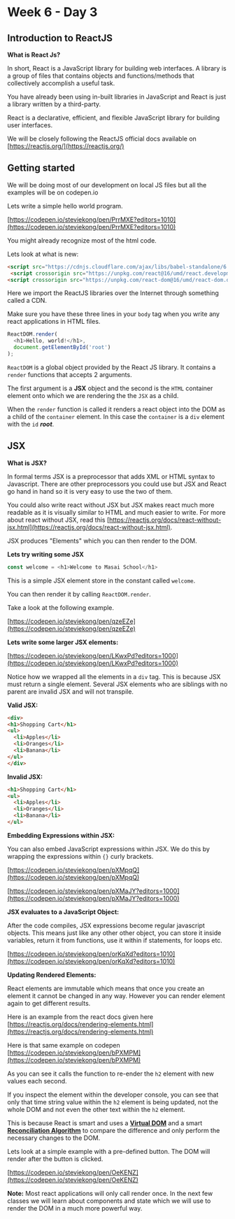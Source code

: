 # Week 6 - Day 3

## Introduction to ReactJS

**What is React Js?**

In short, React is a JavaScript library for building web interfaces. A library is a group of files that contains objects and functions/methods that collectively accomplish a useful task. 

You have already been using in-built libraries in JavaScript and React is just a library written by a third-party. 

React is a declarative, efficient, and flexible JavaScript library for building user interfaces.

We will be closely following the ReactJS official docs available on [https://reactjs.org/](https://reactjs.org/)

## Getting started  

We will be doing most of our development on local JS files but all the examples will be on codepen.io

Lets write a simple hello world program. 

[https://codepen.io/steviekong/pen/PrrMXE?editors=1010](https://codepen.io/steviekong/pen/PrrMXE?editors=1010)

You might already recognize most of the html code.

Lets look at what is new:

```html
<script src="https://cdnjs.cloudflare.com/ajax/libs/babel-standalone/6.26.0/babel.min.js"></script>
 <script crossorigin src="https://unpkg.com/react@16/umd/react.development.js"></script>
<script crossorigin src="https://unpkg.com/react-dom@16/umd/react-dom.development.js"></script>
```
Here we import the ReactJS libraries over the Internet through something called a CDN. 

Make sure you have these three lines in your `body` tag when you write any react applications in HTML files. 

```javascript
ReactDOM.render(
  <h1>Hello, world!</h1>,
  document.getElementById('root')
);
```
`ReactDOM` is a global object provided by the React JS library. It contains a `render` functions that accepts 2 arguments.

The first argument is a **JSX** object and the second is the `HTML` container element onto which we are rendering the the `JSX` as a child.

When the `render` function is called it renders a react object into the DOM as a child of the `container` element. In this case the `container` is a `div` element with the `id` ***root***. 

## JSX

**What is JSX?**

In formal terms JSX is a preprocessor that adds XML or HTML syntax to Javascript. 
There are other preprocessors you could use but JSX and React go hand in hand so it is very easy to use the two of them. 

You could also write react without JSX but JSX makes react much more readable as it is visually similar to HTML and much easier to write. For more about react without JSX, read this [https://reactjs.org/docs/react-without-jsx.html](https://reactjs.org/docs/react-without-jsx.html).

JSX produces "Elements" which you can then render to the DOM.


**Lets try writing some JSX**

```javascript
const welcome = <h1>Welcome to Masai School</h1>
```
This is a simple JSX element store in the constant called `welcome`.

You can then render it by calling `ReactDOM.render`.

Take a look at the following example. 

[https://codepen.io/steviekong/pen/qzeEZe](https://codepen.io/steviekong/pen/qzeEZe)

**Lets write some larger JSX elements:**

[https://codepen.io/steviekong/pen/LKwxPd?editors=1000](https://codepen.io/steviekong/pen/LKwxPd?editors=1000)

Notice how we wrapped all the elements in a `div` tag. This is because JSX must return a single element. Several JSX elements who are siblings with no parent are invalid JSX and will not transpile. 

**Valid JSX:**

```html
<div>
<h1>Shopping Cart</h1>
<ul>
  <li>Apples</li>
  <li>Oranges</li>
  <li>Banana</li>
</ul>
</div>
```

**Invalid JSX:**

```html
<h1>Shopping Cart</h1>
<ul>
  <li>Apples</li>
  <li>Oranges</li>
  <li>Banana</li>
</ul>
```

**Embedding Expressions within JSX:**

You can also embed JavaScript expressions within JSX. We do this by wrapping the expressions within `{}` curly brackets. 

[https://codepen.io/steviekong/pen/pXMpqQ](https://codepen.io/steviekong/pen/pXMpqQ)

[https://codepen.io/steviekong/pen/pXMaJY?editors=1000](https://codepen.io/steviekong/pen/pXMaJY?editors=1000)

**JSX evaluates to a JavaScript Object:**

After the code compiles, JSX expressions become regular javascript objects. This means just like any other other object, you can store it inside variables, return it from functions, use it within if statements, for loops etc. 

[https://codepen.io/steviekong/pen/orKqXd?editors=1010](https://codepen.io/steviekong/pen/orKqXd?editors=1010)

**Updating Rendered Elements:**

React elements are immutable which means that once you create an element it cannot be changed in any way. However you can render element again to get different results. 

Here is an example from the react docs given here [https://reactjs.org/docs/rendering-elements.html](https://reactjs.org/docs/rendering-elements.html)

Here is that same example on codepen [https://codepen.io/steviekong/pen/bPXMPM](https://codepen.io/steviekong/pen/bPXMPM)

As you can see it calls the function to re-ender the `h2` element with new values each second.

If you inspect the element within the developer console, you can see that only that time string value within the `h2` element is being updated, not the whole DOM and not even the other text within the `h2` element. 

This is because React is smart and uses a [**Virtual DOM**](https://reactjs.org/docs/faq-internals.html) and a smart [**Reconciliation Algorithm**](https://reactjs.org/docs/reconciliation.html) to compare the difference and only perform the necessary changes to the DOM.

Lets look at a simple example with a pre-defined button. The DOM will render after the button is clicked.

[https://codepen.io/steviekong/pen/OeKENZ](https://codepen.io/steviekong/pen/OeKENZ)

**Note:** Most react applications will only call render once. In the next few classes we will learn about components and state which we will use to render the DOM in a much more powerful way.












